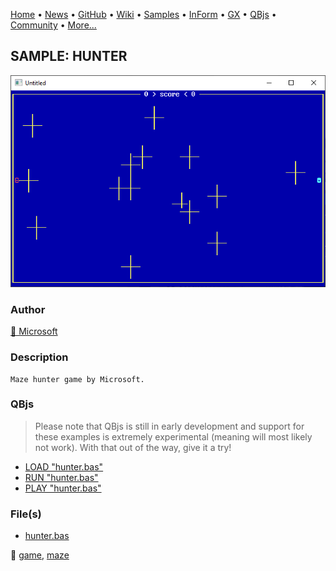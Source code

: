 [Home](https://qb64.com) • [News](../../news.md) • [GitHub](https://github.com/QB64Official/qb64) • [Wiki](wiki.md) • [Samples](../../samples.md) • [InForm](../../inform.md) • [GX](../../gx.md) • [QBjs](../../qbjs.md) • [Community](../../community.md) • [More...](../../more.md)

## SAMPLE: HUNTER

![screenshot.png](img/screenshot.png)

### Author

[🐝 Microsoft](../microsoft.md) 

### Description

```text
Maze hunter game by Microsoft.
```

### QBjs

> Please note that QBjs is still in early development and support for these examples is extremely experimental (meaning will most likely not work). With that out of the way, give it a try!

* [LOAD "hunter.bas"](https://qbjs.org/index.html?src=https://qb64.com/samples/hunter/src/hunter.bas)
* [RUN "hunter.bas"](https://qbjs.org/index.html?mode=auto&src=https://qb64.com/samples/hunter/src/hunter.bas)
* [PLAY "hunter.bas"](https://qbjs.org/index.html?mode=play&src=https://qb64.com/samples/hunter/src/hunter.bas)

### File(s)

* [hunter.bas](src/hunter.bas)

🔗 [game](../game.md), [maze](../maze.md)
